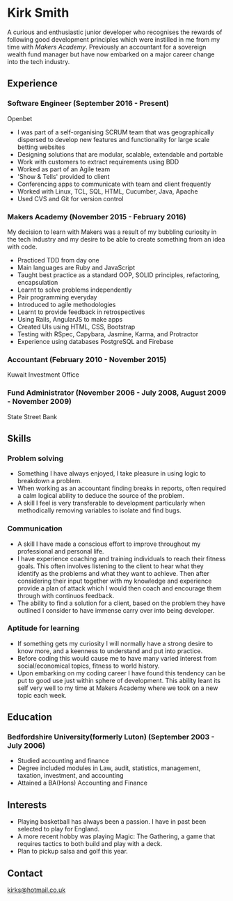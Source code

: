 # Kirk Smith

A curious and enthusiastic junior developer who recognises the rewards of following good development principles which were instilled in me from my time with *Makers Academy*.
Previously an accountant for a sovereign wealth fund manager but have now embarked on a major career change into the tech industry.

## Experience
### Software Engineer (September 2016 - Present)
Openbet
* I was part of a self-organising SCRUM team that was geographically dispersed to develop new features and functionality for large scale betting websites
* Designing solutions that are modular, scalable, extendable and portable
* Work with customers to extract requirements using BDD
* Worked as part of an Agile team
* 'Show & Tells' provided to client
* Conferencing apps to communicate with team and client frequently
* Worked with Linux, TCL, SQL, HTML, Cucumber, Java, Apache
* Used CVS and Git for version control

### Makers Academy (November 2015 - February 2016)
My decision to learn with Makers was a result of my bubbling curiosity in the tech industry and my desire to be able to create something from an idea with code.
* Practiced TDD from day one
* Main languages are Ruby and JavaScript
* Taught best practice as a standard OOP, SOLID principles, refactoring, encapsulation
* Learnt to solve problems independently
* Pair programming everyday
* Introduced to agile methodologies
* Learnt to provide feedback in retrospectives
* Using Rails, AngularJS to make apps
* Created UIs using HTML, CSS, Bootstrap
* Testing with RSpec, Capybara, Jasmine, Karma, and Protractor
* Experience using databases PostgreSQL and Firebase

### Accountant (February 2010 - November 2015)
Kuwait Investment Office

### Fund Administrator (November 2006 - July 2008, August 2009 - November 2009)
State Street Bank

## Skills
### Problem solving
* Something I have always enjoyed, I take pleasure in using logic to breakdown a problem.
* When working as an accountant finding breaks in reports, often required a calm logical ability to deduce the source of the problem.
* A skill I feel is very transferable to development particularly when methodically removing variables to isolate and find bugs.

### Communication
* A skill I have made a conscious effort to improve throughout my professional and personal life.
* I have experience coaching and training individuals to reach their fitness goals. This often involves listening to the client to hear what they identify as the problems and what they want to achieve. Then after considering their input together with my knowledge and experience provide a plan of attack which I would then coach and encourage them through with continuos feedback.
* The ability to find a solution for a client, based on the problem they have outlined I consider to have immense carry over into being developer.

### Aptitude for learning
* If something gets my curiosity I will normally have a strong desire to know more, and a keenness to understand and put into practice.
* Before coding this would cause me to have many varied interest from social/economical topics, fitness to world history.
* Upon embarking on my coding career I have found this tendency can be put to good use just within sphere of development. This ability leant its self very well to my time at Makers Academy where we took on a new topic each week.

## Education
### Bedfordshire University(formerly Luton) (September 2003 - July 2006)
* Studied accounting and finance
* Degree included modules in Law, audit, statistics, management, taxation, investment, and accounting
* Attained a BA(Hons) Accounting and Finance

## Interests
* Playing basketball has always been a passion. I have in past been selected to play for England.
* A more recent hobby was playing Magic: The Gathering, a game that requires tactics to both build and play with a deck.
* Plan to pickup salsa and golf this year.

## Contact
kirks@hotmail.co.uk
